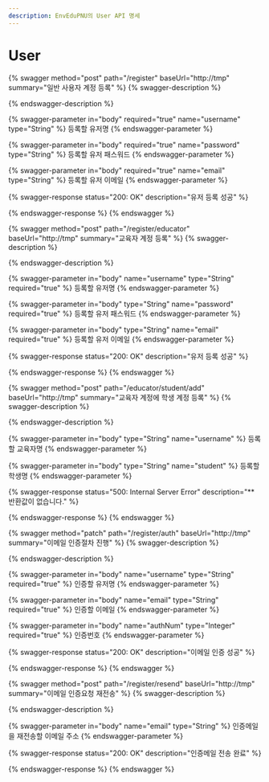 ```yaml
---
description: EnvEduPNU의 User API 명세
---
```


# User

{% swagger method="post" path="/register" baseUrl="http://tmp" summary="일반 사용자 계정 등록" %}
{% swagger-description %}

{% endswagger-description %}

{% swagger-parameter in="body" required="true" name="username" type="String" %}
등록할 유저명
{% endswagger-parameter %}

{% swagger-parameter in="body" required="true" name="password" type="String" %}
등록할 유저 패스워드
{% endswagger-parameter %}

{% swagger-parameter in="body" required="true" name="email" type="String" %}
등록할 유저 이메일
{% endswagger-parameter %}

{% swagger-response status="200: OK" description="유저 등록 성공" %}

{% endswagger-response %}
{% endswagger %}

{% swagger method="post" path="/register/educator" baseUrl="http://tmp" summary="교육자 계정 등록" %}
{% swagger-description %}

{% endswagger-description %}

{% swagger-parameter in="body" name="username" type="String" required="true" %}
등록할 유저명
{% endswagger-parameter %}

{% swagger-parameter in="body" type="String" name="password" required="true" %}
등록할 유저 패스워드
{% endswagger-parameter %}

{% swagger-parameter in="body" type="String" name="email" required="true" %}
등록할 유저 이메일
{% endswagger-parameter %}

{% swagger-response status="200: OK" description="유저 등록 성공" %}

{% endswagger-response %}
{% endswagger %}

{% swagger method="post" path="/educator/student/add" baseUrl="http://tmp" summary="교육자 계정에 학생 계정 등록" %}
{% swagger-description %}

{% endswagger-description %}

{% swagger-parameter in="body" type="String" name="username" %}
등록할 교육자명
{% endswagger-parameter %}

{% swagger-parameter in="body" type="String" name="student" %}
등록할 학생명
{% endswagger-parameter %}

{% swagger-response status="500: Internal Server Error" description="** 반환값이 없습니다." %}

{% endswagger-response %}
{% endswagger %}

{% swagger method="patch" path="/register/auth" baseUrl="http://tmp" summary="이메일 인증절차 진행" %}
{% swagger-description %}

{% endswagger-description %}

{% swagger-parameter in="body" name="username" type="String" required="true" %}
인증할 유저명
{% endswagger-parameter %}

{% swagger-parameter in="body" name="email" type="String" required="true" %}
인증할 이메일
{% endswagger-parameter %}

{% swagger-parameter in="body" name="authNum" type="Integer" required="true" %}
인증번호
{% endswagger-parameter %}

{% swagger-response status="200: OK" description="이메일 인증 성공" %}

{% endswagger-response %}
{% endswagger %}

{% swagger method="post" path="/register/resend" baseUrl="http://tmp" summary="이메일 인증요청 재전송" %}
{% swagger-description %}

{% endswagger-description %}

{% swagger-parameter in="body" name="email" type="String" %}
인증메일을 재전송할 이메일 주소
{% endswagger-parameter %}

{% swagger-response status="200: OK" description="인증메일 전송 완료" %}

{% endswagger-response %}
{% endswagger %}
